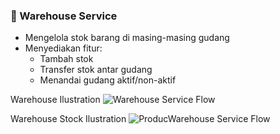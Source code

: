 ### 🏢 Warehouse Service

- Mengelola stok barang di masing-masing gudang
- Menyediakan fitur:
    - Tambah stok
    - Transfer stok antar gudang
    - Menandai gudang aktif/non-aktif

Warehouse Ilustration
![Warehouse Service Flow](https://i.imgur.com/RRW6wZa.png)

Warehouse Stock Ilustration
![ProducWarehouse Service Flow](https://i.imgur.com/MIxndS8.png)
